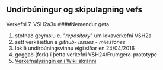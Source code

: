 ## Undirbúningur og skipulagning vefs
Verkefni 7. VSH2a3u 
####Nemendur geta 
<ol>
  <li>stofnað geymslu e. <i>"repository"</i> um lokaverkefni VSH2a</li>
  <li>sett verkáætlun á <i> github- issues - milestones</i></li>
  <li>lokið undirbúningsvinnu eigi síðar en 24/04/2016</li>
  <li>goggað (fork) í þetta verkefni VSH24/Frumgerð-prototype</li>
  <li><a href="https://github.com/VSH24/Frumgerd-prototype/wiki/%C3%9Dtarefni">Verkefnalýsingin er í Wiki skránni</a></li>
 </ol>
 
